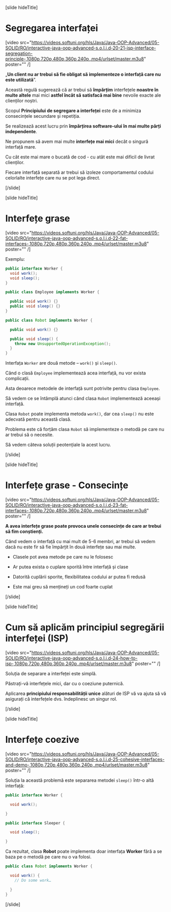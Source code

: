 [slide hideTitle]

# Segregarea interfaței

[video src="https://videos.softuni.org/hls/Java/Java-OOP-Advanced/05-SOLID/RO/interactive-java-oop-advanced-s.o.l.i.d-20-21-isp-interface-segregation-principle-,1080p,720p,480p,360p,240p,.mp4/urlset/master.m3u8" poster="" /]

„**Un client nu ar trebui să fie obligat să implementeze o interfață care nu este utilizată**”.

Această regulă sugerează că ar trebui să **împărțim** interfețele **noastre în multe altele** mai mici **astfel încât să satisfacă mai bine** nevoile exacte ale clienților noștri.

Scopul **Principiului de segregare a interfeței** este de a minimiza consecințele secundare și repetiția.

Se realizează acest lucru prin **împărțirea software-ului în mai multe părți independente**.

Ne propunem să avem mai multe **interfețe mai mici** decât o singură interfață mare.

Cu cât este mai mare o bucată de cod - cu atât este mai dificil de livrat clienților.

Fiecare interfață separată ar trebui să izoleze comportamentul codului celorlalte interfețe care nu se pot lega direct.

[/slide]

[slide hideTitle]

# Interfețe grase

[video src="https://videos.softuni.org/hls/Java/Java-OOP-Advanced/05-SOLID/RO/interactive-java-oop-advanced-s.o.l.i.d-22-fat-interfaces-,1080p,720p,480p,360p,240p,.mp4/urlset/master.m3u8" poster="" /]

Exemplu:

```java
public interface Worker {
  void work();
  void sleep();
}
```

```java
public class Employee implements Worker {

  public void work() {}
  public void sleep() {}
}

```

```java
public class Robot implements Worker {

  public void work() {}

  public void sleep() { 
    throw new UnsupportedOperationException();
  }
}
```
Interfața `Worker` are două metode – `work()` și `sleep()`.​

Când o clasă `Employee` implementează acea interfață, nu vor exista complicații.

Asta deoarece metodele de interfață sunt potrivite pentru clasa `Employee`.

Să vedem ce se întâmplă atunci când clasa `Robot` implementează aceeași interfață.

Clasa `Robot` poate implementa metoda `work()`, dar cea `sleep()` nu este adecvată pentru această clasă.

Problema este că forțăm clasa `Robot` să implementeze o metodă pe care nu ar trebui să o necesite.

Să vedem câteva soluții peotențiale la acest lucru.

[/slide]

[slide hideTitle]

# Interfețe grase - Consecințe

[video src="https://videos.softuni.org/hls/Java/Java-OOP-Advanced/05-SOLID/RO/interactive-java-oop-advanced-s.o.l.i.d-23-fat-interfaces-,1080p,720p,480p,360p,240p,.mp4/urlset/master.m3u8" poster="" /]

**A avea interfețe grase poate provoca unele consecințe de care ar trebui să fim conștienți.**

Când vedem o interfață cu mai mult de 5-6 membri, ar trebui să vedem dacă nu este fir să fie împărțit în două interfețe sau mai multe.

- Clasele pot avea metode pe care nu le folosesc

- Ar putea exista o cuplare sporită între interfață și clase

- Datorită cuplării sporite, flexibilitatea codului ar putea fi redusă

- Este mai greu să mențineți un cod foarte cuplat

[/slide]

[slide hideTitle]

# Cum să aplicăm principiul segregării interfeței (ISP)

[video src="https://videos.softuni.org/hls/Java/Java-OOP-Advanced/05-SOLID/RO/interactive-java-oop-advanced-s.o.l.i.d-24-how-to-isp-,1080p,720p,480p,360p,240p,.mp4/urlset/master.m3u8" poster="" /]

Soluția de separare a interfeței este simplă.

Păstrați-vă interfețele mici, dar cu o coeziune puternică.

Aplicarea **principiului responsabilității unice** alături de ISP vă va ajuta să vă asigurați că interfețele dvs. îndeplinesc un singur rol.

[/slide]

[slide hideTitle]

# Interfețe coezive

[video src="https://videos.softuni.org/hls/Java/Java-OOP-Advanced/05-SOLID/RO/interactive-java-oop-advanced-s.o.l.i.d-25-cohesive-interfaces-and-demo-,1080p,720p,480p,360p,240p,.mp4/urlset/master.m3u8" poster="" /]

Soluția la această problemă este separarea metodei `sleep()` într-o altă interfață:

```java
public interface Worker {

  void work();

}
```

```java
public interface Sleeper {

  void sleep();

}
```
Ca rezultat, clasa **Robot** poate implementa doar interfața **Worker** fără a se baza pe o metodă pe care nu o va folosi.

```java
public class Robot implements Worker {

  void work() { 
    // Do some work… 

  }
}
```

[/slide]
